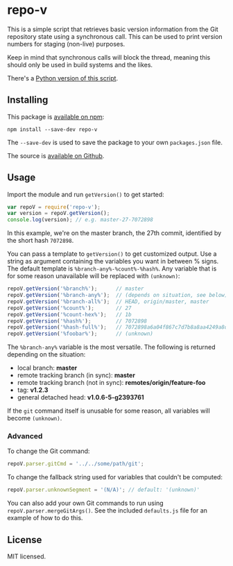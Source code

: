 repo-v
======

This is a simple script that retrieves basic version information from
the Git repository state using a synchronous call. This can be used to
print version numbers for staging (non-live) purposes.

Keep in mind that synchronous calls will block the thread, meaning this
should only be used in build systems and the likes.

There's a [Python version of this script](https://github.com/msikma/repov).


Installing
----------

This package is [available on npm](https://www.npmjs.com/package/repo-v):

    npm install --save-dev repo-v

The `--save-dev` is used to save the package to your own `packages.json` file.

The source is [available on Github](https://github.com/msikma/repo-v).


Usage
-----

Import the module and run `getVersion()` to get started:

```javascript
var repoV = require('repo-v');
var version = repoV.getVersion();
console.log(version); // e.g. master-27-7072898
```

In this example, we're on the master branch, the 27th commit, identified
by the short hash `7072898`.

You can pass a template to `getVersion()` to get customized output. Use a
string as argument containing the variables you want in between % signs.
The default template is `%branch-any%-%count%-%hash%`. Any variable that
is for some reason unavailable will be replaced with `(unknown)`:

```javascript
repoV.getVersion('%branch%');      // master
repoV.getVersion('%branch-any%');  // (depends on situation, see below)
repoV.getVersion('%branch-all%');  // HEAD, origin/master, master
repoV.getVersion('%count%');       // 27
repoV.getVersion('%count-hex%');   // 1b
repoV.getVersion('%hash%');        // 7072898
repoV.getVersion('%hash-full%');   // 7072898a6a04f867c7d7b8a8aa4249a8d408bc0a
repoV.getVersion('%foobar%');      // (unknown)
```

The `%branch-any%` variable is the most versatile. The following is returned
depending on the situation:

* local branch: **master**
* remote tracking branch (in sync): **master**
* remote tracking branch (not in sync): **remotes/origin/feature-foo**
* tag: **v1.2.3**
* general detached head: **v1.0.6-5-g2393761**

If the `git` command itself is unusable for some reason, all variables
will become `(unknown)`.

### Advanced

To change the Git command:

```javascript
repoV.parser.gitCmd = '../../some/path/git';
```

To change the fallback string used for variables that couldn't be
computed:

```javascript
repoV.parser.unknownSegment = '(N/A)'; // default: '(unknown)'
```

You can also add your own Git commands to run using
`repoV.parser.mergeGitArgs()`. See the included `defaults.js` file for an
example of how to do this.


License
-------

MIT licensed.
